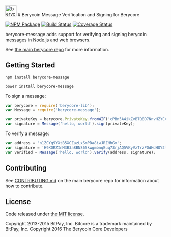 <img src="http://bitcore.io/css/images/module-message.png" alt="berycore message" height="35">
# Berycoin Message Verification and Signing for Berycore


[![NPM Package](https://img.shields.io/npm/v/berycore-message.svg?style=flat-square)](https://www.npmjs.org/package/berycore-message)
[![Build Status](https://img.shields.io/travis/berycoin-project/berycore-message.svg?branch=master&style=flat-square)](https://travis-ci.org/berycoin-project/berycore-message)
[![Coverage Status](https://img.shields.io/coveralls/berycoin-project/berycore-message.svg?style=flat-square)](https://coveralls.io/r/berycoin-project/berycore-message?branch=master)

berycore-message adds support for verifying and signing berycoin messages in [Node.js](http://nodejs.org/) and web browsers.

See [the main berycore repo](https://github.com/berycoin-project/berycore) for more information.

## Getting Started

```sh
npm install berycore-message
```

```sh
bower install berycore-message
```

To sign a message:

```javascript
var berycore = require('berycore-lib');
var Message = require('berycore-message');

var privateKey = berycore.PrivateKey.fromWIF('cPBn5A4ikZvBTQ8D7NnvHZYCAxzDZ5Z2TSGW2LkyPiLxqYaJPBW4');
var signature = Message('hello, world').sign(privateKey);
```

To verify a message:

```javascript
var address = 'n1ZCYg9YXtB5XCZazLxSmPDa8iwJRZHhGx';
var signature = 'H9XORZInM3B3a8BNS65kwgmbnqEuq73rjAQ5VKyVzTrzPOdHdHOY2lfoph5auvMgLSr7bh+nEQSG/f2kv9TnsbY=';
var verified = Message('hello, world').verify(address, signature);
```

## Contributing

See [CONTRIBUTING.md](https://github.com/berycoin-project/berycore/blob/master/CONTRIBUTING.md) on the main berycore repo for information about how to contribute.

## License

Code released under [the MIT license](https://github.com/berycoin-project/berycore/blob/master/LICENSE).

Copyright 2013-2015 BitPay, Inc. Bitcore is a trademark maintained by BitPay, Inc.
Copyright 2016 The Berycoin Core Developers

